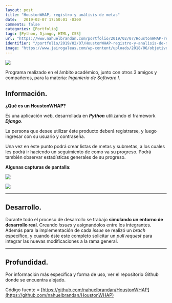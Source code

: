 ```yaml
---
layout: post
title: "HoustonWHAP, registro y análisis de metas"
date:   2019-02-07 17:50:01 -0300
comments: false
categories: [Portfolio]
tags: [Python, Django, HTML, CSS]
url: "https://www.nahuelbrandan.com/portfolio/2019/02/07/HoustonWHAP-registro-y-analisis-de-metas.html"
identifier: "/portfolio/2019/02/07/HoustonWHAP-registro-y-analisis-de-metas.html"
image: "https://www.jairogaleas.com/wp-content/uploads/2018/06/objetivos-jairo-galeas-700x445.png"
---
```


![]({{page.image}})

Programa realizado en el ámbito académico, junto con otros 3 amigos y compañeros, para la materia: *Ingenieria de Software I*.

## Información.

**¿Qué es un HoustonWHAP?**

Es una aplicación web, desarrollada en ***Python*** utilizando el framework ***Django***.

La persona que desee utilizar éste producto deberá registrarse, y luego ingresar con su usuario y contraseña.

Una vez en éste punto podrá crear listas de metas y submetas, a los cuales les podrá ir haciendo un seguimiento de como va su progreso. Podrá también observar estadísticas generales de su progreso.

**Algunas capturas de pantalla:**

![]({{"/assets/images/HoustonWHAP.png"}})

![]({{"/assets/images/HoustonWHAP2.png"}})

---

## Desarrollo.

Durante todo el proceso de desarrollo se trabajo **simulando un entorno de desarrollo real**. Creando *issues* y asignandolos entre los integrantes. Además para la implementación de cada *issue* se realizó un *brach* específico, y cuando éste este completo solicitar un *pull request* para integrar las nuevas modificaciones a la rama general.

---

## Profundidad.
Por información más específica y forma de uso, ver el repositorio Github donde se encuentra alojado.

Código fuente = [https://github.com/nahuelbrandan/HoustonWHAP](https://github.com/nahuelbrandan/HoustonWHAP)
